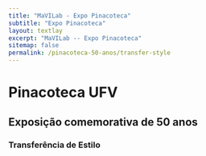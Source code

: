 ```yaml
---
title: "MaVILab - Expo Pinacoteca"
subtitle: "Expo Pinacoteca"
layout: textlay
excerpt: "MaVILab -- Expo Pinacoteca"
sitemap: false
permalink: /pinacoteca-50-anos/transfer-style
---
```


# Pinacoteca UFV
## Exposição comemorativa de 50 anos
### Transferência de Estilo



